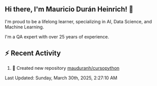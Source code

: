 ## Hi there, I'm Mauricio Durán Heinrich! 👋

I'm proud to be a lifelong learner, specializing in AI, Data Science, and Machine Learning.

I'm a QA expert with over 25 years of experience.

## :zap: Recent Activity
<!--RECENT_ACTIVITY:start-->
1. 📔 Created new repository [mauduranh/cursopython](https://github.com/mauduranh/cursopython)<br>
<!--RECENT_ACTIVITY:end-->

<!--RECENT_ACTIVITY:last_update-->
Last Updated: Sunday, March 30th, 2025, 2:27:10 AM
<!--RECENT_ACTIVITY:last_update_end-->
